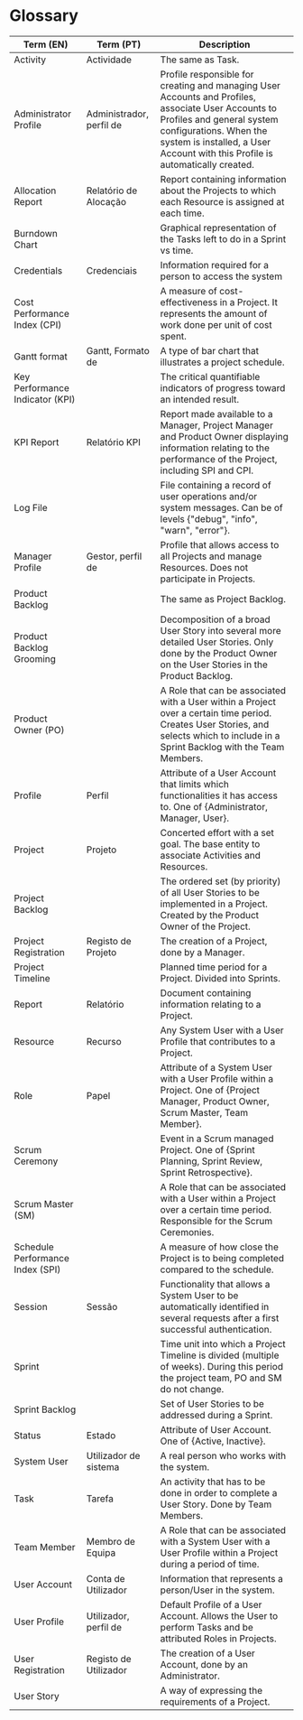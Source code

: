 # Glossary
| Term (EN)                         | Term (PT)                | Description                                                                                                                                                                                                                               |
|-----------------------------------|--------------------------|-------------------------------------------------------------------------------------------------------------------------------------------------------------------------------------------------------------------------------------------|
| Activity                          | Actividade               | The same as Task.                                                                                                                                                                                                                         |
| Administrator Profile             | Administrador, perfil de | Profile responsible for creating and managing User Accounts and Profiles, associate User Accounts to Profiles and general system configurations. When the system is installed, a User Account with this Profile is automatically created. |
| Allocation Report                 | Relatório de Alocação    | Report containing information about the Projects to which each Resource is assigned at each time.                                                                                                                                         |
| Burndown Chart                    |                          | Graphical representation of the Tasks left to do in a Sprint vs time.                                                                                                                                                                     |
| Credentials                       | Credenciais              | Information required for a person to access the system                                                                                                                                                                                    | email and password.|
| Cost Performance Index (CPI)      |                          | A measure of cost-effectiveness in a Project. It represents the amount of work done per unit of cost spent.                                                                                                                               |
| Gantt format                      | Gantt, Formato de        | A type of bar chart that illustrates a project schedule.                                                                                                                                                                                  |
| Key Performance Indicator (KPI)   |                          | The critical quantifiable indicators of progress toward an intended result.                                                                                                                                                               |
| KPI Report                        | Relatório KPI            | Report made available to a Manager, Project Manager and Product Owner displaying information relating to the performance of the Project, including SPI and CPI.                                                                           |
| Log File                          |                          | File containing a record of user operations and/or system messages. Can be of levels {"debug", "info", "warn", "error"}.                                                                                                                  |
| Manager Profile                   | Gestor, perfil de        | Profile that allows access to all Projects and manage Resources. Does not participate in Projects.                                                                                                                                        |
| Product Backlog                   |                          | The same as Project Backlog.                                                                                                                                                                                                              |
| Product Backlog Grooming          |                          | Decomposition of a broad User Story into several more detailed User Stories. Only done by the Product Owner on the User Stories in the Product Backlog.                                                                                   |
| Product Owner (PO)                |                          | A Role that can be associated with a User within a Project over a certain time period. Creates User Stories, and selects which to include in a Sprint Backlog with the Team Members.                                                      |
| Profile                           | Perfil                   | Attribute of a User Account that limits which functionalities it has access to. One of {Administrator, Manager, User}.                                                                                                                    |
| Project                           | Projeto                  | Concerted effort with a set goal. The base entity to associate Activities and Resources.                                                                                                                                                  |
| Project Backlog                   |                          | The ordered set (by priority) of all User Stories to be implemented in a Project. Created by the Product Owner of the Project.                                                                                                            |
| Project Registration              | Registo de Projeto       | The creation of a Project, done by a Manager.                                                                                                                                                                                             |
| Project Timeline                  |                          | Planned time period for a Project. Divided into Sprints.                                                                                                                                                                                  |
| Report                            | Relatório                | Document containing information relating to a Project.                                                                                                                                                                                    |
| Resource                          | Recurso                  | Any System User with a User Profile that contributes to a Project.                                                                                                                                                                        |
| Role                              | Papel                    | Attribute of a System User with a User Profile within a Project. One of {Project Manager, Product Owner, Scrum Master, Team Member}.                                                                                                      |
| Scrum Ceremony                    |                          | Event in a Scrum managed Project. One of {Sprint Planning, Sprint Review, Sprint Retrospective}.                                                                                                                                          |
| Scrum Master (SM)                 |                          | A Role that can be associated with a User within a Project over a certain time period. Responsible for the Scrum Ceremonies.                                                                                                              |
| Schedule Performance Index (SPI)  |                          | A measure of how close the Project is to being completed compared to the schedule.                                                                                                                                                        |
| Session                           | Sessão                   | Functionality that allows a System User to be automatically identified in several requests after a first successful authentication.                                                                                                       |
| Sprint                            |                          | Time unit into which a Project Timeline is divided (multiple of weeks). During this period the project team, PO and SM do not change.                                                                                                     |
| Sprint Backlog                    |                          | Set of User Stories to be addressed during a Sprint.                                                                                                                                                                                      |
| Status                            | Estado                   | Attribute of User Account. One of {Active, Inactive}.                                                                                                                                                                                     |
| System User                       | Utilizador de sistema    | A real person who works with the system.                                                                                                                                                                                                  |
| Task                              | Tarefa                   | An activity that has to be done in order to complete a User Story. Done by Team Members.                                                                                                                                                  |
| Team Member                       | Membro de Equipa         | A Role that can be associated with a System User with a User Profile within a Project during a period of time.                                                                                                                            |
| User Account                      | Conta de Utilizador      | Information that represents a person/User in the system.                                                                                                                                                                                  |
| User Profile                      | Utilizador, perfil de    | Default Profile of a User Account. Allows the User to perform Tasks and be attributed Roles in Projects.                                                                                                                                  |
| User Registration                 | Registo de Utilizador    | The creation of a User Account, done by an Administrator.                                                                                                                                                                                 |
| User Story                        |                          | A way of expressing the requirements of a Project.                                                                                                                                                                                        |
